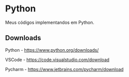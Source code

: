 # Python 
 Meus códigos implementandos em Python.

## Downloads
 Python - https://www.python.org/downloads/
 
 VSCode - https://code.visualstudio.com/download
 
 Pycharm - https://www.jetbrains.com/pycharm/download
